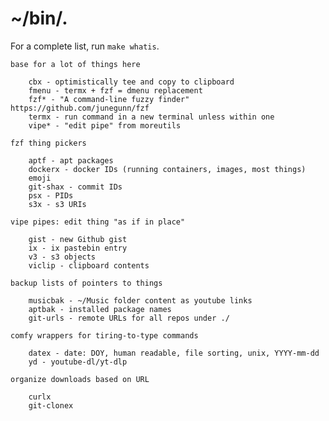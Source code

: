 # ~/bin/.

For a complete list, run `make whatis`.

	base for a lot of things here

		cbx - optimistically tee and copy to clipboard
		fmenu - termx + fzf = dmenu replacement
		fzf* - "A command-line fuzzy finder" https://github.com/junegunn/fzf
		termx - run command in a new terminal unless within one
		vipe* - "edit pipe" from moreutils

	fzf thing pickers

		aptf - apt packages
		dockerx - docker IDs (running containers, images, most things)
		emoji
		git-shax - commit IDs
		psx - PIDs
		s3x - s3 URIs

	vipe pipes: edit thing "as if in place"

		gist - new Github gist
		ix - ix pastebin entry
		v3 - s3 objects
		viclip - clipboard contents

	backup lists of pointers to things

		musicbak - ~/Music folder content as youtube links
		aptbak - installed package names
		git-urls - remote URLs for all repos under ./

	comfy wrappers for tiring-to-type commands

		datex - date: DOY, human readable, file sorting, unix, YYYY-mm-dd
		yd - youtube-dl/yt-dlp

	organize downloads based on URL

		curlx
		git-clonex
